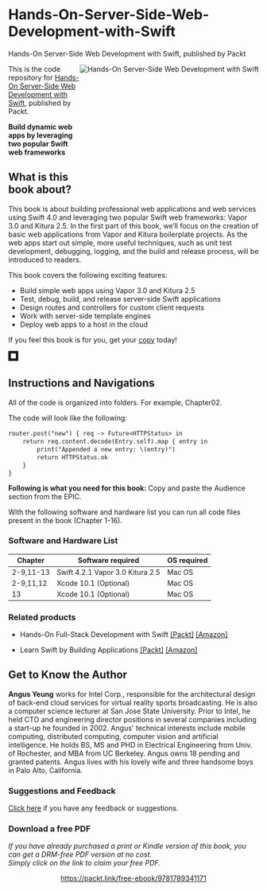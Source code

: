 # Hands-On-Server-Side-Web-Development-with-Swift
Hands-On Server-Side Web Development with Swift, published by Packt

<a href="https://india.packtpub.com/in//web-development/hands-server-side-web-development-swift?utm_source=github&utm_medium=repository&utm_campaign=9781789341171"><img src="https://www.packtpub.com/sites/default/files/B10893.png" alt="Hands-On Server-Side Web Development with Swift" height="256px" align="right"></a>

This is the code repository for [Hands-On Server-Side Web Development with Swift](https://www.packtpub.com/web-development/hands-server-side-web-development-swift?utm_source=github&utm_medium=repository&utm_campaign=9781789341171), published by Packt.

**Build dynamic web apps by leveraging two popular Swift web frameworks**

## What is this book about?
This book is about building professional web applications and web services using Swift 4.0 and leveraging two popular Swift web frameworks: Vapor 3.0 and Kitura 2.5. In the first part of this book, we’ll focus on the creation of basic web applications from Vapor and Kitura boilerplate projects. As the web apps start out simple, more useful techniques, such as unit test development, debugging, logging, and the build and release process, will be introduced to readers.

This book covers the following exciting features:
* Build simple web apps using Vapor 3.0 and Kitura 2.5
* Test, debug, build, and release server-side Swift applications
* Design routes and controllers for custom client requests
* Work with server-side template engines
* Deploy web apps to a host in the cloud

If you feel this book is for you, get your [copy](https://www.amazon.com/dp/1789341175) today!

<a href="https://www.packtpub.com/?utm_source=github&utm_medium=banner&utm_campaign=GitHubBanner"><img src="https://raw.githubusercontent.com/PacktPublishing/GitHub/master/GitHub.png" 
alt="https://www.packtpub.com/" border="5" /></a>


## Instructions and Navigations
All of the code is organized into folders. For example, Chapter02.

The code will look like the following:
```
router.post("new") { req -> Future<HTTPStatus> in
    return req.content.decode(Entry.self).map { entry in
        print("Appended a new entry: \(entry)")
        return HTTPStatus.ok
    }
}
```

**Following is what you need for this book:**
Copy and paste the Audience section from the EPIC.

With the following software and hardware list you can run all code files present in the book (Chapter 1-16).

### Software and Hardware List

| Chapter  | Software required                   | OS required                        |
| -------- | ------------------------------------| -----------------------------------|
| 2-9,11-13| Swift 4.2.1 Vapor 3.0 Kitura 2.5    | Mac OS                             |
| 2-9,11,12| Xcode 10.1 (Optional)               | Mac OS                             |
| 13       | Xcode 10.1 (Optional)               | Mac OS                             |


### Related products <Other books you may enjoy>
* Hands-On Full-Stack Development with Swift [[Packt]](https://www.packtpub.com/web-development/hands-full-stack-development-swift?utm_source=github&utm_medium=repository&utm_campaign=9781788625241) [[Amazon]](https://www.amazon.com/dp/1788625242)

* Learn Swift by Building Applications [[Packt]](https://www.packtpub.com/application-development/learn-swift-building-applications?utm_source=github&utm_medium=repository&utm_campaign=9781786463920) [[Amazon]](https://www.amazon.com/dp/178646392X)

## Get to Know the Author
**Angus Yeung**
works for Intel Corp., responsible for the architectural design of back-end cloud services for virtual reality sports broadcasting. He is also a computer science lecturer at San Jose State University. Prior to Intel, he held CTO and engineering director positions in several companies including a start-up he founded in 2002.
Angus' technical interests include mobile computing, distributed computing, computer vision and artificial intelligence. He holds BS, MS and PHD in Electrical Engineering from Univ. of Rochester, and MBA from UC Berkeley. Angus owns 18 pending and granted patents. Angus lives with his lovely wife and three handsome boys in Palo Alto, California.


### Suggestions and Feedback
[Click here](https://docs.google.com/forms/d/e/1FAIpQLSdy7dATC6QmEL81FIUuymZ0Wy9vH1jHkvpY57OiMeKGqib_Ow/viewform) if you have any feedback or suggestions.
### Download a free PDF

 <i>If you have already purchased a print or Kindle version of this book, you can get a DRM-free PDF version at no cost.<br>Simply click on the link to claim your free PDF.</i>
<p align="center"> <a href="https://packt.link/free-ebook/9781789341171">https://packt.link/free-ebook/9781789341171 </a> </p>